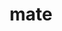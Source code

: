 ---
layout: smileys&emotion
title: mate
emoji: mate
permalink: 🧉.html
image: assets/img/3moji/mate.png
---